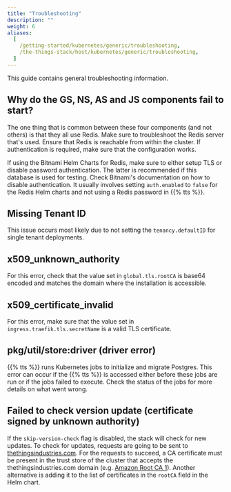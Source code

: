 ```yaml
---
title: "Troubleshooting"
description: ""
weight: 6
aliases:
  [
    /getting-started/kubernetes/generic/troubleshooting,
    /the-things-stack/host/kubernetes/generic/troubleshooting,
  ]
---
```


This guide contains general troubleshooting information.

<!--more-->

## Why do the GS, NS, AS and JS components fail to start?

The one thing that is common between these four components (and not others) is that they all use Redis. Make sure to troubleshoot the Redis server that's used. Ensure that Redis is reachable from within the cluster. If authentication is required, make sure that the configuration works.

If using the Bitnami Helm Charts for Redis, make sure to either setup TLS or disable password authentication. The latter is recommended if this database is used for testing. Check Bitnami's documentation on how to disable authentication. It usually involves setting `auth.enabled` to `false` for the Redis Helm charts and not using a Redis password in {{% tts %}}.

## Missing Tenant ID

This issue occurs most likely due to not setting the `tenancy.defaultID` for single tenant deployments.

## x509_unknown_authority

For this error, check that the value set in `global.tls.rootCA` is base64 encoded and matches the domain where the installation is accessible.

## x509_certificate_invalid

For this error, make sure that the value set in `ingress.traefik.tls.secretName` is a valid TLS certificate.

## pkg/util/store:driver (driver error)

{{% tts %}} runs Kubernetes jobs to initialize and migrate Postgres. This error can occur if the {{% tts %}} is accessed either before these jobs are run or if the jobs failed to execute. Check the status of the jobs for more details on what went wrong.

## Failed to check version update (certificate signed by unknown authority)

If the `skip-version-check` flag is disabled, the stack will check for new updates. To check for updates, requests are going to be sent to [thethingsindustries.com](https://thethingsindustries.com). For the requests to succeed, a CA certificate must be present in the trust store of the cluster that accepts the thethingsindustries.com domain (e.g. [Amazon Root CA 1](https://www.amazontrust.com/repository/)).  Another alternative is adding it to the list of certificates in the `rootCA` field in the Helm chart.
